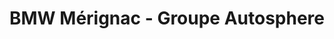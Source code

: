 ---
title: "BMW Mérignac - Groupe Autosphere"
url: /merignac/bmw-merignac-groupe-autosphere/
shop: voiture
---